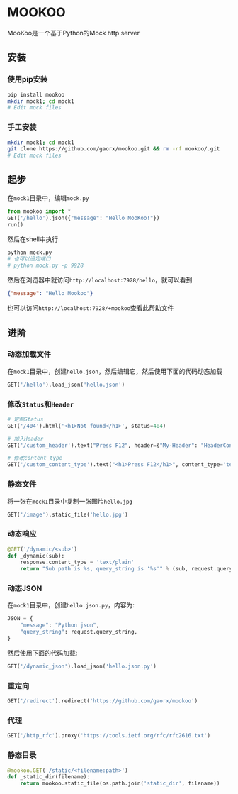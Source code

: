 # MOOKOO

MooKoo是一个基于Python的Mock http server

## 安装

### 使用pip安装

``` bash
pip install mookoo
mkdir mock1; cd mock1
# Edit mock files
```

### 手工安装

``` bash
mkdir mock1; cd mock1
git clone https://github.com/gaorx/mookoo.git && rm -rf mookoo/.git
# Edit mock files
```

## 起步

在`mock1`目录中，编辑`mock.py`

``` python
from mookoo import *
GET('/hello').json({"message": "Hello MooKoo!"})
run()
```

然后在shell中执行

``` bash
python mock.py
# 也可以设定端口
# python mock.py -p 9928
```

然后在浏览器中就访问`http://localhost:7928/hello`，就可以看到

``` json
{"message": "Hello Mookoo"}
```

也可以访问`http://localhost:7928/+mookoo`查看此帮助文件



## 进阶

### 动态加载文件

在`mock1`目录中，创建`hello.json`，然后编辑它，然后使用下面的代码动态加载

``` python
GET('/hello').load_json('hello.json')
```

### 修改`Status`和`Header`

``` python
# 定制Status
GET('/404').html('<h1>Not found</h1>', status=404)

# 加入Header
GET('/custom_header').text("Press F12", header={"My-Header": "HeaderContent"})

# 修改content_type
GET('/custom_content_type').text("<h1>Press F12</h1>", content_type='text/html')
```

### 静态文件

将一张在`mock1`目录中复制一张图片`hello.jpg`

``` python
GET('/image').static_file('hello.jpg')
```

### 动态响应

``` python
@GET('/dynamic/<sub>')
def _dynamic(sub):
	response.content_type = 'text/plain'
    return "Sub path is %s, query_string is '%s'" % (sub, request.query_string)
```

### 动态JSON

在`mock1`目录中，创建`hello.json.py`，内容为:

``` python
JSON = {
	"message": "Python json",
    "query_string": request.query_string,
}
```

然后使用下面的代码加载:

``` python
GET('/dynamic_json').load_json('hello.json.py')
```

### 重定向

``` python
GET('/redirect').redirect('https://github.com/gaorx/mookoo')
```

### 代理

``` python
GET('/http_rfc').proxy('https://tools.ietf.org/rfc/rfc2616.txt')
```

### 静态目录

``` python
@mookoo.GET('/static/<filename:path>')
def _static_dir(filename):
    return mookoo.static_file(os.path.join('static_dir', filename))
```



